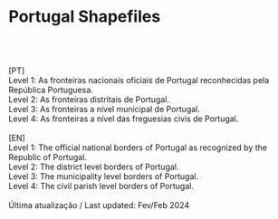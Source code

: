 # Portugal Shapefiles
 <br /> <br /> <br />
[PT] <br />
Level 1: As fronteiras nacionais oficiais de Portugal reconhecidas pela República Portuguesa. <br />
Level 2: As fronteiras distritais de Portugal. <br />
Level 3: As fronteiras a nível municipal de Portugal. <br />
Level 4: As fronteiras a nível das freguesias civis de Portugal.
<br /> <br />
[EN] <br />
Level 1: The official national borders of Portugal as recognized by the Republic of Portugal. <br />
Level 2: The district level borders of Portugal. <br />
Level 3: The municipality level borders of Portugal. <br />
Level 4: The civil parish level borders of Portugal.
<br /> <br />
Última atualização / Last updated: Fev/Feb 2024
